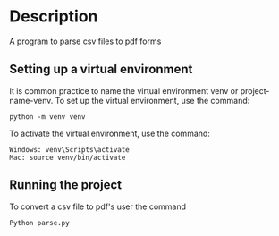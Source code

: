 # Description
A program to parse csv files to pdf forms

## Setting up a virtual environment

It is common practice to name the virtual environment venv or project-name-venv.
To set up the virtual environment, use the command:

```
python -m venv venv
```

To activate the virtual environment, use the command:

```
Windows: venv\Scripts\activate
Mac: source venv/bin/activate
```

## Running the project

To convert a csv file to pdf's user the command
```
Python parse.py
```